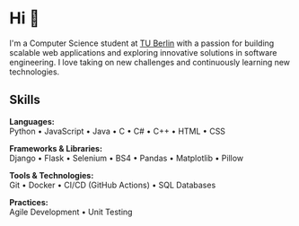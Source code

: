 # Hi 👋

I'm a Computer Science student at [TU Berlin](https://www.tu.berlin) with a passion for building scalable web applications and exploring innovative solutions in software engineering. I love taking on new challenges and continuously learning new technologies.

## Skills

**Languages:**  
Python • JavaScript • Java • C • C# • C++ • HTML • CSS 

**Frameworks & Libraries:**  
Django • Flask • Selenium • BS4 • Pandas • Matplotlib • Pillow

**Tools & Technologies:**  
Git • Docker • CI/CD (GitHub Actions) • SQL Databases

**Practices:**  
Agile Development • Unit Testing
